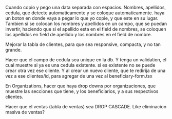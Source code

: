 Cuando copio y pego una data separada con espacios. Nombres, apellidos, cedula, que detecte automaticamente y se coloque automaticamente. haya un boton en donde vaya a pegar lo que yo copie, y que este en su lugar. Tambien si se colocan los nombres y apellidos en un campo, que se puedan invertir, haciendo que si el apellido esta en el field de nombres, se coloquen los apellidos en field de apellido y los nombres en el field de nombre.

Mejorar la tabla de clientes, para que sea responsive, compacta, y no tan grande.

Hacer que el campo de cedula sea unique en la db. Y tenga un validation, el cual muestre si ya es una cedula existente. si es existente no se puede crear otra vez ese cliente. Y al crear un nuevo cliente, que te redirija de una vez a ese clientes/id, para agregar de una vez al beneficiary-form.tsx

En Organizations, hacer que haya drop downs por organizaciones, que muestre las secciones que tiene, y los beneficiarios, y a sus respectivos clientes.

Hacer que el ventas (tabla de ventas) sea DROP CASCADE. Like eliminacion masiva de ventas?